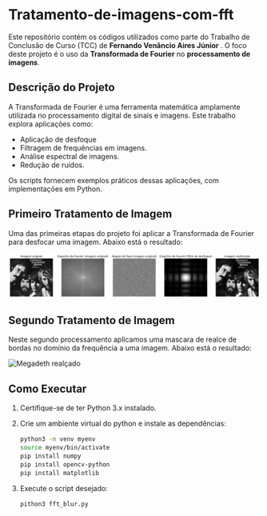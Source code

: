 # Tratamento-de-imagens-com-fft

Este repositório contém os códigos utilizados como parte do Trabalho de Conclusão de Curso (TCC) de **Fernando Venâncio Aires Júnior** . O foco deste projeto é o uso da **Transformada de Fourier** no **processamento de imagens**.  

## Descrição do Projeto

A Transformada de Fourier é uma ferramenta matemática amplamente utilizada no processamento digital de sinais e imagens. Este trabalho explora aplicações como:
- Aplicação de desfoque  
- Filtragem de frequências em imagens.  
- Análise espectral de imagens.  
- Redução de ruídos.  

Os scripts fornecem exemplos práticos dessas aplicações, com implementações em Python.  

## Primeiro Tratamento de Imagem  

Uma das primeiras etapas do projeto foi aplicar a Transformada de Fourier para desfocar uma imagem.
Abaixo está o resultado:  

![Credence Desfocado](Creedence_desfocado.png)

## Segundo Tratamento de Imagem  

Neste segundo processamento aplicamos uma mascara de realce de bordas no domínio da frequência a uma imagem.
Abaixo está o resultado:  

![Megadeth realçado](megadeth_realce.png)

## Como Executar  

1. Certifique-se de ter Python 3.x instalado.

2. Crie  um ambiente virtual do python e instale as dependências:
    ```bash
    python3 -m venv myenv
    source myenv/bin/activate
    pip install numpy
    pip install opencv-python
    pip install matplotlib
    ```
2. Execute o script desejado:
   ```bash
   pithon3 fft_blur.py
   ```